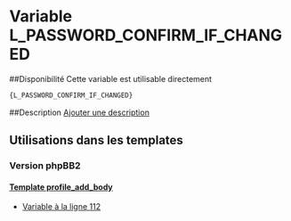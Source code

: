 # Variable L_PASSWORD_CONFIRM_IF_CHANGED

##Disponibilité
Cette variable est utilisable directement

```html
{L_PASSWORD_CONFIRM_IF_CHANGED}
```

##Description
[Ajouter une description](https://fa-tvars.appspot.com/var/L_PASSWORD_CONFIRM_IF_CHANGED)

## Utilisations dans les templates

### Version phpBB2

#### [Template profile_add_body](subsilver/profile_add_body.md#readme)
* [Variable &agrave; la ligne 112](../subsilver/profile_add_body.tpl#L112)